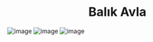 ## <h1 align="center">Balık Avla</h1>

![image](https://github.com/mulosbron/balikAvla/assets/91866065/35301b09-5aec-4a6d-baad-e5a1a704a520)
![image](https://github.com/mulosbron/balikAvla/assets/91866065/5abd1875-3e2c-4b82-8df9-0a1e2c892e36)
![image](https://github.com/mulosbron/balikAvla/assets/91866065/4dc76f92-1470-4402-8d35-a8cfbac7bfe7)

